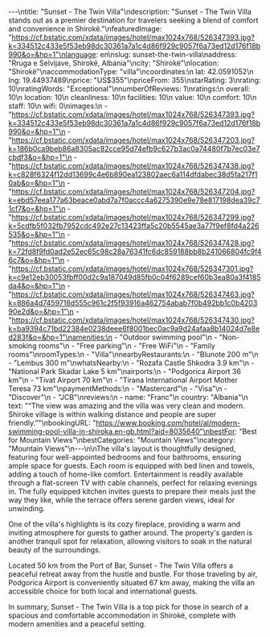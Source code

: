 ---\ntitle: "Sunset - The Twin Villa"\ndescription: "Sunset - The Twin Villa stands out as a premier destination for travelers seeking a blend of comfort and convenience in Shirokë."\nfeaturedImage: "https://cf.bstatic.com/xdata/images/hotel/max1024x768/526347393.jpg?k=334512c433e5f53eb98dc30361a7a1c4d86f929c9057f6a73ed12d176f18b990&o=&hp=1"\nlanguage: en\nslug: sunset-the-twin-villa\naddress: "Rruga e Selvijave, Shirokë, Albania"\ncity: "Shirokë"\nlocation: "Shirokë"\naccommodationType: "villa"\ncoordinates:\n  lat: 42.0591052\n  lng: 19.44937489\nprice: "US$355"\npriceFrom: 355\nstarRating: 3\nrating: 10\nratingWords: "Exceptional"\nnumberOfReviews: 1\nratings:\n  overall: 10\n  location: 10\n  cleanliness: 10\n  facilities: 10\n  value: 10\n  comfort: 10\n  staff: 10\n  wifi: 0\nimages:\n  - "https://cf.bstatic.com/xdata/images/hotel/max1024x768/526347393.jpg?k=334512c433e5f53eb98dc30361a7a1c4d86f929c9057f6a73ed12d176f18b990&o=&hp=1"\n  - "https://cf.bstatic.com/xdata/images/hotel/max1024x768/526347203.jpg?k=186b0ca9beb86a8305ac82cce95d74efb9c627b3ac0a74480f7b7ec03e7cbdf3&o=&hp=1"\n  - "https://cf.bstatic.com/xdata/images/hotel/max1024x768/526347438.jpg?k=c828f6324f12dd13699c4e6b890ea123802aec6a114dfdabec38d5fa217f10ab&o=&hp=1"\n  - "https://cf.bstatic.com/xdata/images/hotel/max1024x768/526347204.jpg?k=ebd57eea177a63beace0abd7a7f0accc4a6275390e9e78e817198dea39c71cf7&o=&hp=1"\n  - "https://cf.bstatic.com/xdata/images/hotel/max1024x768/526347299.jpg?k=5cdfb5f032fb7952cdc492e27c13423ffa5c20b5545ae3a77f9ef8fd4a226535&o=&hp=1"\n  - "https://cf.bstatic.com/xdata/images/hotel/max1024x768/526347428.jpg?k=72fd8f9fd0ad2e52ec65c98c28a76341fc6dc859188bb8b241066804fc9f46c7&o=&hp=1"\n  - "https://cf.bstatic.com/xdata/images/hotel/max1024x768/526347301.jpg?k=c9e12eb30053fbff00d2c9a187049d85fb0c04f6289cef60b3ea80a3f4185da4&o=&hp=1"\n  - "https://cf.bstatic.com/xdata/images/hotel/max1024x768/526347463.jpg?k=886a4d7459718d555c961c2f5f93916a462754abab7f0b492bb1c0b420390e2d&o=&hp=1"\n  - "https://cf.bstatic.com/xdata/images/hotel/max1024x768/526347430.jpg?k=ba9394c71bd22384e0238deee6f8001bec0ac9a9d24afaa8b14024d7e8ed283f&o=&hp=1"\namenities:\n  - "Outdoor swimming pool"\n  - "Non-smoking rooms"\n  - "Free parking"\n  - "Free WiFi"\n  - "Family rooms"\nroomTypes:\n  - "Villa"\nnearbyRestaurants:\n  - "Blunote 200 m"\n  - "Lembus 300 m"\nwhatsNearby:\n  - "Rozafa Castle Shkodra 3.9 km"\n  - "National Park Skadar Lake 5 km"\nairports:\n  - "Podgorica Airport 36 km"\n  - "Tivat Airport 70 km"\n  - "Tirana International Airport Mother Teresa 73 km"\npaymentMethods:\n  - "Mastercard"\n  - "Visa"\n  - "Discover"\n  - "JCB"\nreviews:\n  - name: "Franc"\n    country: "Albania"\n    text: "“The view was amazing and the villa was very clean and modern. Shiroke village is within walking distance and people are super friendly.”"\nbookingURL: "https://www.booking.com/hotel/al/modern-swimming-pool-villa-in-shiroka.en-gb.html?aid=8035640"\nbestFor: "Best for Mountain Views"\nbestCategories: "Mountain Views"\ncategory: "Mountain Views"\n---\n\nThe villa's layout is thoughtfully designed, featuring four well-appointed bedrooms and four bathrooms, ensuring ample space for guests. Each room is equipped with bed linen and towels, adding a touch of home-like comfort. Entertainment is readily available through a flat-screen TV with cable channels, perfect for relaxing evenings in. The fully equipped kitchen invites guests to prepare their meals just the way they like, while the terrace offers serene garden views, ideal for unwinding.

One of the villa's highlights is its cozy fireplace, providing a warm and inviting atmosphere for guests to gather around. The property's garden is another tranquil spot for relaxation, allowing visitors to soak in the natural beauty of the surroundings.

Located 50 km from the Port of Bar, Sunset - The Twin Villa offers a peaceful retreat away from the hustle and bustle. For those traveling by air, Podgorica Airport is conveniently situated 67 km away, making the villa an accessible choice for both local and international guests.

In summary, Sunset - The Twin Villa is a top pick for those in search of a spacious and comfortable accommodation in Shirokë, complete with modern amenities and a peaceful setting.